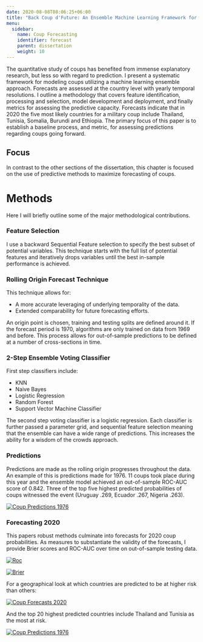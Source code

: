 ```yaml
---
date: 2020-08-08T08:06:25+06:00
title: "Back Coup d'Future: An Ensemble Machine Learning Framework for Coups Prediction"
menu:
  sidebar:
    name: Coup Forecasting
    identifier: forecast
    parent: dissertation
    weight: 10
---
```



The quantitative study of coups has benefited from immense explanatory research, but less so with regard to prediction. I present a systematic framework for modeling coups utilizing a machine learning ensemble approach. Forecasts are assessed at the country level with yearly temporal resolutions. I outline a methodology that covers feature identification, processing and selection, model development and deployment, and finally metrics for assessing the predictive capacity. Forecasts indicate that in 2020 the five most likely countries for a military coup include Thailand, Tunisia, Somalia, Burundi and Ethiopia. The primary focus of this paper is to establish a baseline process, and metric, for assessing predictions regarding coups going forward.

## Focus
In contrast to the other sections of the dissertation, this chapter is focused on the use of predictive methods to maximize forecasting of coups.

# Methods
Here I will briefly outline some of the major methodological contributions.

### Feature Selection
I use a backward Sequential Feature selection to specify the best subset of potential variables. This technique starts with the full list of potential features and iteratively drops variables until the best in-sample performance is achieved.

### Rolling Origin Forecast Technique
This technique allows for:
* A more accurate leveraging of underlying temporality of the data.
* Extended comparability for future forecasting efforts.

An origin point is chosen, training and testing splits are defined around it. If the forecast period is 1970, algorithms are only trained on data from 1969 and before. This process allows for out-of-sample predictions to be defined at a number of cross-sections in time.

### 2-Step Ensemble Voting Classifier
First step classifiers include:
* KNN
* Naive Bayes
* Logistic Regression
* Random Forest
* Support Vector Machine Classifier

The second step voting classifier is a logistic regression. Each classifier is further passed a parameter grid, and sequential feature selection meaning that the ensemble can have a wide range of predictions. This increases the ability for a wisdom of the crowds approach.

### Predictions
Predictions are made as the rolling origin progresses throughout the data. An example of this is predictions made for 1976. 11 coups took place during this year and the ensemble model achieved an out-of-sample ROC-AUC score of 0.842. Three of the top five highest predicted probabilities of coups witnessed the event (Uruguay .269, Ecuador .267, Nigeria .263).

[![Coup Predictions 1976](1976.png)](1976.png)

### Forecasting 2020

This papers robust methods culminate into forecasts for 2020 coup probabilities. As measures to substantiate the validity of the forecasts, I provide Brier scores and ROC-AUC over time on out-of-sample testing data.

[![Roc](roc.png)](roc.png)

[![Brier](brier.png)](brier.png)


For a geographical look at which countries are predicted to be at higher risk than others:

[![Coup Forecasts 2020](hero.png)](hero.png)

And the top 20 highest predicted countries include Thailand and Tunisia as the most at risk.

[![Coup Predictions 1976](2020top.png)](2020top.png)
